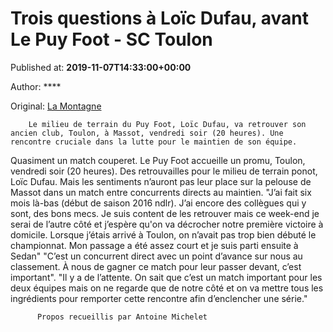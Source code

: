
# Trois questions à Loïc Dufau, avant Le Puy Foot - SC Toulon

Published at: **2019-11-07T14:33:00+00:00**

Author: ****

Original: [La Montagne](https://www.lamontagne.fr/puy-en-velay-43000/sports/trois-questions-a-loic-dufau-avant-le-puy-foot-sc-toulon_13679098/)


        Le milieu de terrain du Puy Foot, Loïc Dufau, va retrouver son ancien club, Toulon, à Massot, vendredi soir (20 heures). Une rencontre cruciale dans la lutte pour le maintien de son équipe.
      
Quasiment un match couperet. Le Puy Foot accueille un promu, Toulon, vendredi soir (20 heures). Des retrouvailles pour le milieu de terrain ponot, Loïc Dufau. Mais les sentiments n’auront pas leur place sur la pelouse de Massot dans un match entre concurrents directs au maintien.
"J’ai fait six mois là-bas (début de saison 2016 ndlr). J’ai encore des collègues qui y sont, des bons mecs. Je suis content de les retrouver mais ce week-end je serai de l’autre côté et j’espère qu'on va décrocher notre première victoire à domicile. Lorsque j’étais arrivé à Toulon, on n’avait pas trop bien débuté le championnat. Mon passage a été assez court et je suis parti ensuite à Sedan"
"C’est un concurrent direct avec un point d’avance sur nous au classement. À nous de gagner ce match pour leur passer devant, c’est important".
"Il y a de l’attente. On sait que c’est un match important pour les deux équipes mais on ne regarde que de notre côté et on va mettre tous les ingrédients pour remporter cette rencontre afin d’enclencher une série."

        
          Propos recueillis par Antoine Michelet
        
      
